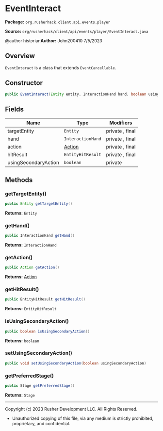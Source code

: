 # EventInteract

**Package:** `org.rusherhack.client.api.events.player`

**Source:** `org/rusherhack/client/api/events/player/EventInteract.java`


@author historian**Author:** John200410 7/5/2023



## Overview

`EventInteract` is a class that extends `EventCancellable`.

## Constructor

```java
public EventInteract(Entity entity, InteractionHand hand, boolean usingSecondaryAction, Action action, EntityHitResult hitResult)
```

## Fields

| Name | Type | Modifiers |
|------|------|----------|
| targetEntity | `Entity` | private , final |
| hand | `InteractionHand` | private , final |
| action | [Action](Action.md) | private , final |
| hitResult | `EntityHitResult` | private , final |
| usingSecondaryAction | `boolean` | private |


## Methods

### getTargetEntity()

```java
public Entity getTargetEntity()
```

**Returns:** `Entity`

### getHand()

```java
public InteractionHand getHand()
```

**Returns:** `InteractionHand`

### getAction()

```java
public Action getAction()
```

**Returns:** [Action](Action.md)

### getHitResult()

```java
public EntityHitResult getHitResult()
```

**Returns:** `EntityHitResult`

### isUsingSecondaryAction()

```java
public boolean isUsingSecondaryAction()
```

**Returns:** `boolean`

### setUsingSecondaryAction()

```java
public void setUsingSecondaryAction(boolean usingSecondaryAction)
```

### getPreferredStage()

```java
public Stage getPreferredStage()
```

**Returns:** `Stage`

---

Copyright (c) 2023 Rusher Development LLC. All Rights Reserved.
* Unauthorized copying of this file, via any medium is strictly prohibited, proprietary, and confidential.
